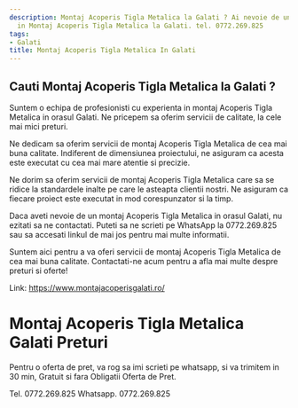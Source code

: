 ```yaml
---
description: Montaj Acoperis Tigla Metalica la Galati ? Ai nevoie de un profesionist
  in Montaj Acoperis Tigla Metalica la Galati. tel. 0772.269.825
tags:
- Galati
title: Montaj Acoperis Tigla Metalica In Galati
---
```



## Cauti Montaj Acoperis Tigla Metalica la Galati ?

Suntem o echipa de profesionisti cu experienta in montaj Acoperis Tigla Metalica in orasul Galati. Ne pricepem sa oferim servicii de calitate, la cele mai mici preturi.

Ne dedicam sa oferim servicii de montaj Acoperis Tigla Metalica de cea mai buna calitate. Indiferent de dimensiunea proiectului, ne asiguram ca acesta este executat cu cea mai mare atentie si precizie.

Ne dorim sa oferim servicii de montaj Acoperis Tigla Metalica care sa se ridice la standardele inalte pe care le asteapta clientii nostri. Ne asiguram ca fiecare proiect este executat in mod corespunzator si la timp.

Daca aveti nevoie de un montaj Acoperis Tigla Metalica in orasul Galati, nu ezitati sa ne contactati. Puteti sa ne scrieti pe WhatsApp la 0772.269.825 sau sa accesati linkul de mai jos pentru mai multe informatii.

Suntem aici pentru a va oferi servicii de montaj Acoperis Tigla Metalica de cea mai buna calitate. Contactati-ne acum pentru a afla mai multe despre preturi si oferte!

Link: https://www.montajacoperisgalati.ro/

# Montaj Acoperis Tigla Metalica Galati Preturi
Pentru o oferta de pret, va rog sa imi scrieti pe whatsapp, si va trimitem in 30 min, Gratuit si fara Obligatii Oferta de Pret.

Tel. 0772.269.825
Whatsapp. 0772.269.825